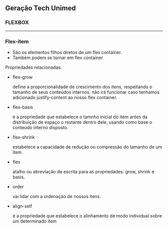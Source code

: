 ## Geração Tech Unimed

### FLEXBOX

----------

### Flex-item

- São os elementos filhos diretos de um flex container. 
- Também podem se tornar em flex container

Propriedades relacionadas:

- flex-grow

  define a proporcionalidade de crescimento dos itens, respeitando o tamanho de seus conteúdos internos. não irá funcionar caso tenhamos adicionado justify-content ao nosso flex container.

- flex-basis

  é a propriedade que estabelece o tamnho inicial do item antes da distribuição de espaço o restante dentro dele, usando como base o conteúdo interno disposto.

- flex-shrink

  estabelece a capacidade de redução ou compressão do tamanho de um item.

- flex

  atalho ou abreviação de escrita para as propriedades: grow, shrink e basis.

- order

  vai lidar com a ordenação de nossos itens.

- align-self

  é a propriedade que estabelece o alinhamento de modo individual sobre um determinado item

  